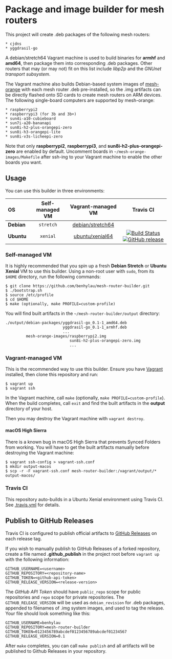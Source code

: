 Package and image builder for mesh routers
==========================================

This project will create .deb packages of the following mesh routers:

    * cjdns
    * yggdrasil-go

A debian/stretch64 Vagrant machine is used to build binaries for **armhf** and
**amd64**, then package them into corresponding .deb packages. Other routers that
may (or may not) fit on this list include _libp2p_ and the _GNUnet transport
subsystem_.

The Vagrant machine also builds Debian-based system images of
[mesh-orange](https://github.com/tomeshnet/mesh-orange) with each mesh router
.deb pre-installed, so the .img artifacts can be directly flashed onto SD cards
to create mesh routers on ARM devices. The following single-board computers are
supported by mesh-orange:

    * raspberrypi2
    * raspberrypi3 (for 3b and 3b+)
    * sun4i-a10-cubieboard
    * sun7i-a20-bananapi
    * sun8i-h2-plus-orangepi-zero
    * sun8i-h3-orangepi-lite
    * sun8i-v3s-licheepi-zero

Note that only **raspberrypi2**, **raspberrypi3**, and
**sun8i-h2-plus-orangepi-zero** are enabled by default. Uncomment boards in
`~/mesh-orange-images/Makefile` after ssh-ing to your Vagrant machine
to enable the other boards you want.

Usage
-----

You can use this builder in three environments:

| OS       | Self-managed VM | Vagrant-managed VM                                                   | Travis CI |
|:---------|:---------------:|:--------------------------------------------------------------------:|:---------:|
|**Debian**| `stretch`       | [debian/stretch64](https://app.vagrantup.com/debian/boxes/stretch64) |           |
|**Ubuntu**| `xenial`        | [ubuntu/xenial64](https://app.vagrantup.com/ubuntu/boxes/xenial64)   | [![Build Status](https://travis-ci.org/benhylau/mesh-router-builder.svg?branch=master)](https://travis-ci.org/benhylau/mesh-router-builder) [![GitHub release](https://img.shields.io/github/release/benhylau/mesh-router-builder.svg)](https://github.com/benhylau/mesh-router-builder/releases) |

### Self-managed VM

It is highly recommended that you spin up a fresh **Debian Stretch** or **Ubuntu Xenial**
VM to use this builder. Using a non-root user with `sudo`, from its `$HOME` directory,
run the following commands:

    $ git clone https://github.com/benhylau/mesh-router-builder.git
    $ ./bootstrap.sh
    $ source /etc/profile
    $ cd $HOME
    $ make (optionally, make PROFILE=custom-profile)

You will find built artifacts in the `~/mesh-router-builder/output` directory:

    ./output/debian-packages/yggdrasil-go_0.1-1_amd64.deb
                             yggdrasil-go_0.1-1_armhf.deb
                             ...
             mesh-orange-images/raspberrypi2.img
                                sun8i-h2-plus-orangepi-zero.img
                                ...

### Vagrant-managed VM

This is the recommended way to use this builder. Ensure you have
[Vagrant](https://www.vagrantup.com) installed, then clone this repository and run:

    $ vagrant up
    $ vagrant ssh

In the Vagrant machine, call `make` (optionally, `make PROFILE=custom-profile`).
When the build completes, call `exit` and find the built artifacts in the
**output** directory of your host.

Then you may destroy the Vagrant machine with `vagrant destroy`.

#### macOS High Sierra

There is a known bug in macOS High Sierra that prevents Synced Folders from
working. You will have to get the built artifacts manually before destroying the
Vagrant machine:

    $ vagrant ssh-config > vagrant-ssh.conf
    $ mkdir output-macos
    $ scp -r -F vagrant-ssh.conf mesh-router-builder:/vagrant/output/* output-macos/

### Travis CI

This repository auto-builds in a Ubuntu Xenial environment using Travis CI. See
[.travis.yml](https://github.com/benhylau/mesh-router-builder/blob/master/.travis.yml)
for details.

Publish to GitHub Releases
--------------------------

Travis CI is configured to publish official artifacts to
[GitHub Releases](https://github.com/benhylau/mesh-router-builder/releases) on each
release tag.

If you wish to manually publish to GitHub Releases of a forked repository, create a file
named **.github_publish** in the project root before `vagrant up` with the following
information:

    GITHUB_USERNAME=<username>
    GITHUB_REPOSITORY=<repository-name>
    GITHUB_TOKEN=<github-api-token>
    GITHUB_RELEASE_VERSION=<release-version>

The _GitHub API Token_ should have `public_repo` scope for public repositories
and `repo` scope for private repositories. The `GITHUB_RELEASE_VERSION` will be
used as `debian_revision` for .deb packages, appended to filenames of .img system
images, and used to tag the release. Your file should look something like this:

    GITHUB_USERNAME=benhylau
    GITHUB_REPOSITORY=mesh-router-builder
    GITHUB_TOKEN=0123456789abcdef0123456789abcdef01234567
    GITHUB_RELEASE_VERSION=0.1

After `make` completes, you can call `make publish` and all artifacts will be
published to Github Releases in your repository.

